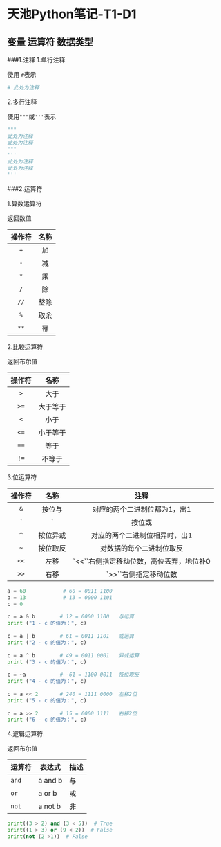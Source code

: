 # 天池Python笔记-T1-D1

## 变量 运算符 数据类型

###1.注释
1.单行注释

使用 `#`表示
```python
# 此处为注释
```
2.多行注释

使用`"""`或`'''`表示

```python
"""
此处为注释
此处为注释
"""
'''
此处为注释
此处为注释
'''
```

###2.运算符

1.算数运算符

返回数值

| 操作符 | 名称 |
| :----: | :--: |
|  `+`   |  加  |
|  `-`   |  减  |
|  `*`   |  乘  |
|  `/`   |  除  |
|  `//`  | 整除 |
|  `%`   | 取余 |
|  `**`  |  幂  |

2.比较运算符

返回布尔值

| 操作符 |   名称   |
| :----: | :------: |
|  `>`   |   大于   |
|  `>=`  | 大于等于 |
|  `<`   |   小于   |
|  `<=`  | 小于等于 |
|  `==`  |   等于   |
|  `!=`  |  不等于  |

3.位运算符

| 操作符 |   名称   |                   注释                   |
| :----: | :------: | :--------------------------------------: |
|  `&`   |  按位与  |       对应的两个二进制位都为1，出1       |
|  `|`   |  按位或  |     对应的两个二进制位有一个为1，出1     |
|  `^`   | 按位异或 |      对应的两个二进制位相异时，出1       |
|  `~`   | 按位取反 |         对数据的每个二进制位取反         |
|  `<<`  |   左移   | `<<``右侧指定移动位数，高位丢弃，地位补0 |
|  `>>`  |   右移   |          `>>``右侧指定移动位数           |

```python
a = 60            # 60 = 0011 1100 
b = 13            # 13 = 0000 1101 
c = 0
 
c = a & b        # 12 = 0000 1100	与运算
print ("1 - c 的值为：", c)
 
c = a | b        # 61 = 0011 1101	或运算
print ("2 - c 的值为：", c)
 
c = a ^ b        # 49 = 0011 0001	异或运算
print ("3 - c 的值为：", c)
 
c = ~a           # -61 = 1100 0011	按位取反
print ("4 - c 的值为：", c)
 
c = a << 2       # 240 = 1111 0000	左移2位
print ("5 - c 的值为：", c)
 
c = a >> 2       # 15 = 0000 1111	右移2位
print ("6 - c 的值为：", c)
```

4.逻辑运算符

返回布尔值

| 运算符 | 表达式  | 描述 |
| ------ | ------- | ---- |
| `and`  | a and b | 与   |
| `or`   | a or b  | 或   |
| `not`  | a not b | 非   |

```python
print((3 > 2) and (3 < 5))  # True
print((1 > 3) or (9 < 2))  # False
print(not (2 >1))  # False
```

